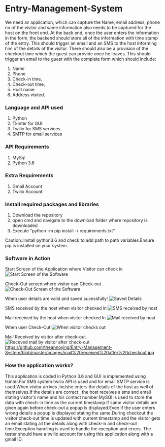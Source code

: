 # Entry-Management-System
We need an application, which can capture the Name, email address, phone no of the visitor and same information also needs to be captured for the host on the front end. At the back end, once the user enters the information in the form, the backend should store all of the information with time stamp of the entry. This should trigger an email and an SMS to the host informing him of the details of the visitor. There should also be a provision of the checkout time which the guest can provide once he leaves. This should trigger an email to the guest with the complete form which should include:

1. Name
2. Phone
3. Check-in time,
4. Check-out time,
5. Host name
6. Address visited.

### Language and API used
1. Python
2. Tkinter for GUI
3. Twilio for SMS services
4. SMTP for email services

### API Requirements
1. MySql
2. Python 3.6

### Extra Requirements
1. Gmail Account
2. Twilio Account

### Install required packages and libraries
1. Download the repository
2. open cmd and navigate to the download folder where repository is downloaded
3. Execute "python -m pip install -r requirements.txt"

Caution::Install python3.6 and check to add path to path variables.Ensure pip is installed on your system.

### Software in Action

Start Screen of the Application where Visitor can check in
![Start Screen of the Software](https://github.com/theannoying/Entry-Management-System/blob/master/images/startScreen.PNG)


Check-Out screen where visitor can Check-out
![Check-Out Screen of the Software](https://github.com/theannoying/Entry-Management-System/blob/master/images/Check-out.PNG)


When user details are valid and saved sucessfully!
![Saved Details](https://github.com/theannoying/Entry-Management-System/blob/master/images/saved%20details.PNG)

SMS received by the host when visitor checked in
![SMS received by host](https://github.com/theannoying/Entry-Management-System/blob/master/images/SMS%20received%20by%20visitor.jpg)

Mail received by the host when visitor checked In
![Mail received by host](https://github.com/theannoying/Entry-Management-System/blob/master/images/mail%20received%20to%20host%20when%20visitor%20checked%20in.jpg)

When user Check-Out
![When visitor checks out](https://github.com/theannoying/Entry-Management-System/blob/master/images/popup%20after%20checkout.PNG)

Mail Received by visitor after check-out
![Receved mail by visitor after check-out]()https://github.com/theannoying/Entry-Management-System/blob/master/images/mail%20received%20after%20checkout.jpg

### How the application works?

This application is coded in Python 3.6 and GUI is implemented using tkinter.For SMS system twilio API is used and for email SMTP service is used.When visitor arrives ,he/she enters the details of the host as well of themselves.If the details are correct , the host receives a sms and email stating visitor's name and his contact number.MySQl is used to store the data with chech-in time as the current timestamp.If same visitor details are given again before check-out a popup is displayed.Even if the user enters wrong details a popup is displayed stating the same.During checkout the visitor check-out time is updated with current timestamp and the visitor gets an email stating all the details along with check-in and check-out time.Exception handling is used to handle the exception and errors.
The tester should have a twilio account for using this application along with a gmail ID.
